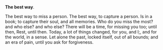 **The best way**.

The best way to miss a person. The best way, to capture a person. Is in a book; to capture their soul, and all memories. Who do you miss the most? and who else? and who else? There will be a time, for missing you too; until then, Rest, until then. Today, a lot of things changed, for you, and I;, and for the world, in a sense. Let alone the past, locked itself, out of all bounds; and an era of pain, until you ask for forgiveness.
